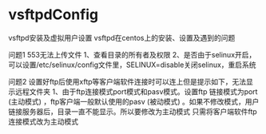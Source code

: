 # vsftpdConfig
vsftpd安装及虚拟用户设置
vsftpd在centos上的安装、设置及遇到的问题



问题1
  553无法上传文件
  1、查看目录的所有者及权限
  2、是否由于selinux开启，可以设置/etc/selinux/config文件里，SELINUX=disable关闭selinux，重启系统

问题2
  设置好ftp后使用xftp等客户端软件连接时可以连上但是提示如下，无法显示远程文件夹
  1、由于ftp连接模式port模式和pasv模式。设置ftp 链接模式为port (主动模式) ，ftp客户端一般默认使用的pasv (被动模式) 。如果不修改模式，用户链接服务器后，目录一直不能显示。所以要修改为主动模式
  只需将客户端软件ftp连接模式改为主动模式
  

